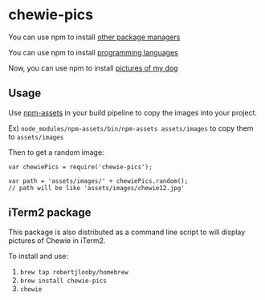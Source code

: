 # chewie-pics

You can use npm to install [other package managers](https://www.npmjs.com/package/bower)

You can use npm to install [programming languages](https://www.npmjs.com/package/elm)

Now, you can use npm to install [pictures of my dog](https://www.npmjs.com/package/chewie-pics)

## Usage

Use [npm-assets](https://www.npmjs.com/package/npm-assets) in your build pipeline
to copy the images into your project.

Ex) `node_modules/npm-assets/bin/npm-assets assets/images` to copy them to `assets/images`

Then to get a random image:

```
var chewiePics = require('chewie-pics');

var path = 'assets/images/' + chewiePics.random();
// path will be like 'assets/images/chewie12.jpg'
```

## iTerm2 package

This package is also distributed as a command line script to will display pictures of Chewie in iTerm2.

To install and use:

1) `brew tap robertjlooby/homebrew`
1) `brew install chewie-pics`
1) `chewie`
